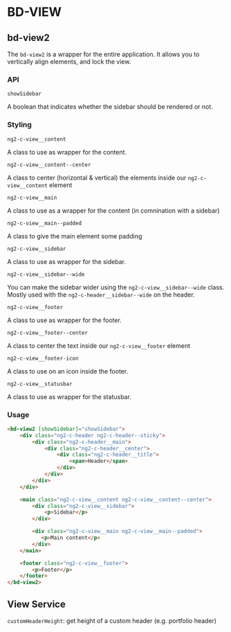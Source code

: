 # BD-VIEW

## bd-view2

The `bd-view2` is a wrapper for the entire application. It allows you to vertically align elements, and lock the view.

### API

`showSidebar`

A boolean that indicates whether the sidebar should be rendered or not.

### Styling

`ng2-c-view__content`

A class to use as wrapper for the content.

`ng2-c-view__content--center`

A class to center (horizontal & vertical) the elements inside our `ng2-c-view__content` element

`ng2-c-view__main`

A class to use as a wrapper for the content (in comnination with a sidebar)

`ng2-c-view__main--padded`

A class to give the main element some padding

`ng2-c-view__sidebar`

A class to use as wrapper for the sidebar.

`ng2-c-view__sidebar--wide`

You can make the sidebar wider using the `ng2-c-view__sidebar--wide` class. Mostly used with the `ng2-c-header__sidebar--wide` on the header.

`ng2-c-view__footer`

A class to use as wrapper for the footer.

`ng2-c-view__footer--center`

A class to center the text inside our `ng2-c-view__footer` element

`ng2-c-view__footer-icon`

A class to use on an icon inside the footer.

`ng2-c-view__statusbar`

A class to use as wrapper for the statusbar.

### Usage

```html
<bd-view2 [showSidebar]="showSidebar">
    <div class="ng2-c-header ng2-c-header--sticky">
        <div class="ng2-c-header__main">
            <div class="ng2-c-header__center">
                <div class="ng2-c-header__title">
                    <span>Header</span>
                </div>
            </div>
        </div>
    </div>

    <main class="ng2-c-view__content ng2-c-view__content--center">
        <div class="ng2-c-view__sidebar">
            <p>Sidebar</p>
        </div>

        <div class="ng2-c-view__main ng2-c-view__main--padded">
           <p>Main content</p>
        </div>
    </main>

    <footer class="ng2-c-view__footer">
        <p>Footer</p>
    </footer>
</bd-view2>
```

## View Service

`customHeaderHeight`: get height of a custom header (e.g. portfolio header)
